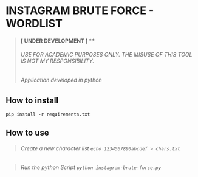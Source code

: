 # INSTAGRAM BRUTE FORCE - WORDLIST

> #### [ UNDER DEVELOPMENT ] **
> ###### USE FOR ACADEMIC PURPOSES ONLY. THE MISUSE OF THIS TOOL IS NOT MY RESPONSIBILITY.
> ###### Application developed in python

## How to install
`pip install -r requirements.txt`

## How to use
> ###### Create a new character list `echo 1234567890abcdef > chars.txt`

> ###### Run the python Script `python instagram-brute-force.py`